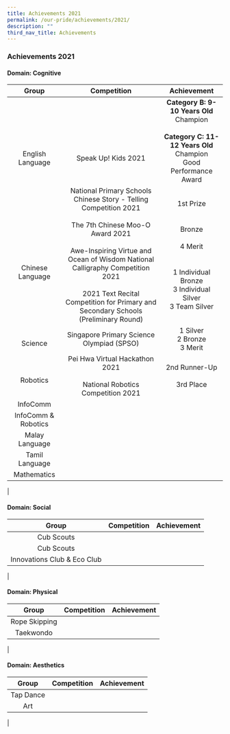 ```yaml
---
title: Achievements 2021
permalink: /our-pride/achievements/2021/
description: ""
third_nav_title: Achievements
---
```

### **Achievements 2021**
#### **Domain: Cognitive**

| Group | Competition | Achievement |
|:---:|:---:|:---:|
| <br><br><br><br>English Language | <br><br><br><br>Speak Up! Kids 2021 | **Category B: 9-10 Years Old**<br>Champion<br><br>**Category C: 11-12 Years Old**<br>Champion<br>Good Performance Award |
| <br><br><br><br>Chinese Language | National Primary Schools Chinese Story - Telling Competition 2021 <br><br> The 7th Chinese Moo-O Award 2021<br><br> Awe-Inspiring Virtue and Ocean of Wisdom National Calligraphy Competition 2021	<br><br> 2021 Text Recital Competition for Primary and Secondary Schools (Preliminary Round) | 1st Prize<br><br><br>Bronze<br><br>4 Merit <br><br><br>1 Individual Bronze<br>3 Individual Silver<br>3 Team Silver | 
| <br>Science | Singapore Primary Science Olympiad (SPSO) | 1 Silver<br>2 Bronze<br>3 Merit | 
| <br>Robotics | Pei Hwa Virtual Hackathon 2021<br><br>National Robotics Competition 2021 | 2nd Runner-Up<br><br>3rd Place | 
| InfoComm |  |  | 
| InfoComm & Robotics |  |  | 
| Malay Language |  |  | 
| Tamil Language |  |  | 
| Mathematics |  |  | 
|

#### **Domain: Social**

| Group | Competition | Achievement |
|:---:|:---:|:---:|
| Cub Scouts |  |  | 
| Cub Scouts |  |  | 
| Innovations Club & Eco Club |  |  | 
|

#### **Domain: Physical**

| Group | Competition | Achievement |
|:---:|:---:|:---:|
| Rope Skipping |  |  | 
| Taekwondo |  |  | 
|

#### **Domain: Aesthetics**

| Group | Competition | Achievement |
|:---:|:---:|:---:|
| Tap Dance |  |  |
| Art |  |  | 
|